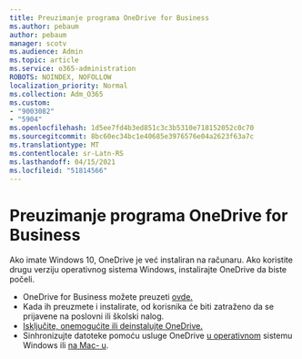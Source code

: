 ```yaml
---
title: Preuzimanje programa OneDrive for Business
ms.author: pebaum
author: pebaum
manager: scotv
ms.audience: Admin
ms.topic: article
ms.service: o365-administration
ROBOTS: NOINDEX, NOFOLLOW
localization_priority: Normal
ms.collection: Adm_O365
ms.custom:
- "9003082"
- "5904"
ms.openlocfilehash: 1d5ee7fd4b3ed851c3c3b5310e718152052c0c70
ms.sourcegitcommit: 8bc60ec34bc1e40685e3976576e04a2623f63a7c
ms.translationtype: MT
ms.contentlocale: sr-Latn-RS
ms.lasthandoff: 04/15/2021
ms.locfileid: "51814566"
---
```

# <a name="download-onedrive-for-business"></a>Preuzimanje programa OneDrive for Business

Ako imate Windows 10, OneDrive je već instaliran na računaru. Ako koristite drugu verziju operativnog sistema Windows, instalirajte OneDrive da biste počeli.

- OneDrive for Business možete preuzeti [ovde.](https://www.microsoft.com/microsoft-365/onedrive/download)
- Kada ih preuzmete i instalirate, od korisnika će biti zatraženo da se prijavene na poslovni ili školski nalog.
- [Isključite, onemogućite ili deinstalujte OneDrive.](https://support.microsoft.com/office/turn-off-disable-or-uninstall-onedrive-f32a17ce-3336-40fe-9c38-6efb09f944b0)
- Sinhronizujte datoteke pomoću usluge OneDrive [u operativnom](https://support.microsoft.com/office/615391c4-2bd3-4aae-a42a-858262e42a49) sistemu Windows ili [na Mac- u](https://support.microsoft.com/office/d11b9f29-00bb-4172-be39-997da46f913f).
